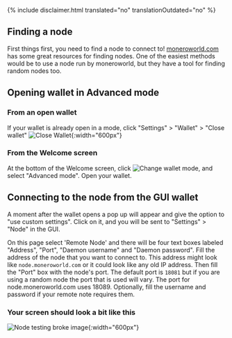 {% include disclaimer.html translated="no" translationOutdated="no" %}

## Finding a node
First things first, you need to find a node to connect to! [moneroworld.com](https://moneroworld.com/#nodes) has some great resources for finding nodes. One of the easiest methods
would be to use a node run by moneroworld, but they have a tool for finding random nodes too.

## Opening wallet in Advanced mode
### From an open wallet
If your wallet is already open in a mode, click "Settings" > "Wallet" > "Close wallet"
![Close Wallet](png/remote_node/close_open_wallet.png){:width="600px"}
### From the Welcome screen
At the bottom of the Welcome screen, click ![Change wallet mode](png/remote_node/change_wallet_mode.png), and select "Advanced mode". Open your wallet.

## Connecting to the node from the GUI wallet
A moment after the wallet opens a pop up will appear and give the option to "use custom settings". Click on it, and you will be sent to "Settings" > "Node" in the GUI. 

On this page select 'Remote Node' and there will be four text boxes labeled "Address", "Port", "Daemon username" and "Daemon password". Fill the address of the node that you want to connect to. This address might look like `node.moneroworld.com` or it could look like any old IP address. Then fill the "Port" box with the node's port. The default port is `18081` but if you are using a random node the port that is used will vary. The port for node.moneroworld.com uses 18089. Optionally, fill the username and password if your remote note requires them.

### Your screen should look a bit like this
![Node testing broke image](png/remote_node/remote-node-screenshot.png){:width="600px"}
